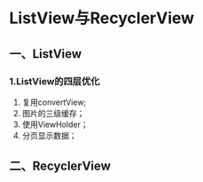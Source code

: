 # ListView与RecyclerView

## 一、ListView

### 1.ListView的四层优化

1. 复用convertView;
2. 图片的三级缓存；
3. 使用ViewHolder；
4. 分页显示数据；

## 二、RecyclerView